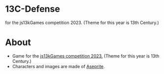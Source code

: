 # 13C-Defense
 for the js13kGames competition 2023. (Theme for this year is 13th Century.)
# About
* Game for the [js13kGames competition 2023.](https://js13kgames.com/) (Theme for this year is 13th Century.)
* Characters and images are made of [Aseprite](https://github.com/aseprite/aseprite).

